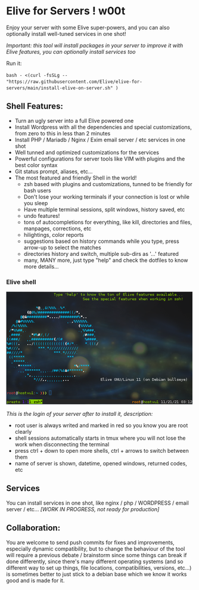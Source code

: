 # Elive for Servers ! w00t
Enjoy your server with some Elive super-powers, and you can also optionally install well-tuned services in one shot!

_Important: this tool will install packages in your server to improve it with Elive features, you can optionally install services too_

Run it:

`bash - <(curl -fsSLg -- "https://raw.githubusercontent.com/Elive/elive-for-servers/main/install-elive-on-server.sh" )`

## Shell Features:
* Turn an ugly server into a full Elive powered one
* Install Wordpress with all the dependencies and special customizations, from zero to this in less than 2 minutes
* Install PHP / Mariadb / Nginx / Exim email server / etc services in one shot
* Well tunned and optimized customizations for the services
* Powerful configurations for server tools like VIM with plugins and the best color syntax
* Git status prompt, aliases, etc...
* The most featured and friendly Shell in the world!
  * zsh based with plugins and customizations, tunned to be friendly for bash users
  * Don't lose your working terminals if your connection is lost or while you sleep
  * Have multiple terminal sessions, split windows, history saved, etc
  * undo features!
  * tons of autocompletions for everything, like kill<tab>, directories and files, manpages, corrections, etc
  * hilightings, color reports
  * suggestions based on history commands while you type, press arrow-up to select the matches
  * directories history and switch, multiple sub-dirs as '...' featured
  * many, MANY more, just type "help" and check the dotfiles to know more details...

### Elive shell
![screenshot login](screenshots/screenshot-login.png)

_This is the login of your server after to install it, description:_
* root user is always writed and marked in red so you know you are root clearly
* shell sessions automatically starts in tmux where you will not lose the work when disconnecting the terminal
* press ctrl + down to open more shells, ctrl + arrows to switch between them
* name of server is shown, datetime, opened windows, returned codes, etc
 
 ## Services
 You can install services in one shot, like nginx / php / WORDPRESS / email server / etc... _[WORK IN PROGRESS, not ready for production]_



## Collaboration:
You are welcome to send push commits for fixes and improvements, especially dynamic compatibility, but to change the behaviour of the tool will require a previous debate / brainstorm since some things can break if done differently, since there's many different operating systems (and so different way to set up things, file locations, compatibilities, versions, etc...) is sometimes better to just stick to a debian base which we know it works good and is made for it.
